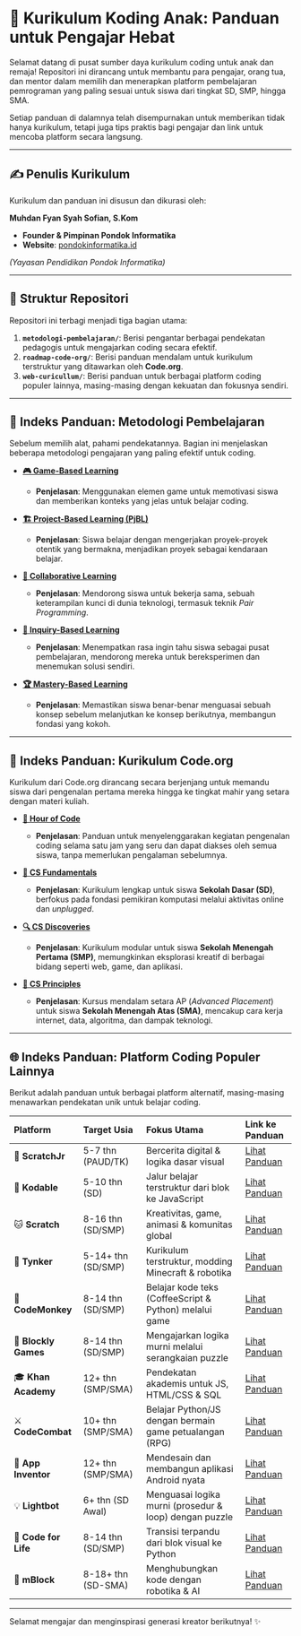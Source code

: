 # 🚀 Kurikulum Koding Anak: Panduan untuk Pengajar Hebat

Selamat datang di pusat sumber daya kurikulum coding untuk anak dan remaja! Repositori ini dirancang untuk membantu para pengajar, orang tua, dan mentor dalam memilih dan menerapkan platform pembelajaran pemrograman yang paling sesuai untuk siswa dari tingkat SD, SMP, hingga SMA.

Setiap panduan di dalamnya telah disempurnakan untuk memberikan tidak hanya kurikulum, tetapi juga tips praktis bagi pengajar dan link untuk mencoba platform secara langsung.

---

## ✍️ Penulis Kurikulum

Kurikulum dan panduan ini disusun dan dikurasi oleh:

**Muhdan Fyan Syah Sofian, S.Kom**

- **Founder & Pimpinan Pondok Informatika**
- **Website**: [pondokinformatika.id](https://pondokinformatika.id)

*(Yayasan Pendidikan Pondok Informatika)*

---

## 📂 Struktur Repositori

Repositori ini terbagi menjadi tiga bagian utama:

1.  **`metodologi-pembelajaran/`**: Berisi pengantar berbagai pendekatan pedagogis untuk mengajarkan coding secara efektif.
2.  **`roadmap-code-org/`**: Berisi panduan mendalam untuk kurikulum terstruktur yang ditawarkan oleh **Code.org**.
3.  **`web-curicullum/`**: Berisi panduan untuk berbagai platform coding populer lainnya, masing-masing dengan kekuatan dan fokusnya sendiri.

---

## 🧠 Indeks Panduan: Metodologi Pembelajaran

Sebelum memilih alat, pahami pendekatannya. Bagian ini menjelaskan beberapa metodologi pengajaran yang paling efektif untuk coding.

- **[🎮 Game-Based Learning](./metodologi-pembelajaran/game-based-learning.md)**
  - **Penjelasan**: Menggunakan elemen game untuk memotivasi siswa dan memberikan konteks yang jelas untuk belajar coding.

- **[🏗️ Project-Based Learning (PjBL)](./metodologi-pembelajaran/project-based-learning.md)**
  - **Penjelasan**: Siswa belajar dengan mengerjakan proyek-proyek otentik yang bermakna, menjadikan proyek sebagai kendaraan belajar.

- **[🤝 Collaborative Learning](./metodologi-pembelajaran/collaborative-learning.md)**
  - **Penjelasan**: Mendorong siswa untuk bekerja sama, sebuah keterampilan kunci di dunia teknologi, termasuk teknik *Pair Programming*.

- **[🤔 Inquiry-Based Learning](./metodologi-pembelajaran/inquiry-based-learning.md)**
  - **Penjelasan**: Menempatkan rasa ingin tahu siswa sebagai pusat pembelajaran, mendorong mereka untuk bereksperimen dan menemukan solusi sendiri.

- **[🏆 Mastery-Based Learning](./metodologi-pembelajaran/mastery-based-learning.md)**
  - **Penjelasan**: Memastikan siswa benar-benar menguasai sebuah konsep sebelum melanjutkan ke konsep berikutnya, membangun fondasi yang kokoh.

---

## 📘 Indeks Panduan: Kurikulum Code.org

Kurikulum dari Code.org dirancang secara berjenjang untuk memandu siswa dari pengenalan pertama mereka hingga ke tingkat mahir yang setara dengan materi kuliah.

- **[🚀 Hour of Code](./roadmap-code-org/1_hour_of_code.md)**
  - **Penjelasan**: Panduan untuk menyelenggarakan kegiatan pengenalan coding selama satu jam yang seru dan dapat diakses oleh semua siswa, tanpa memerlukan pengalaman sebelumnya.

- **[🧩 CS Fundamentals](./roadmap-code-org/2_cs_fundamentals.md)**
  - **Penjelasan**: Kurikulum lengkap untuk siswa **Sekolah Dasar (SD)**, berfokus pada fondasi pemikiran komputasi melalui aktivitas online dan *unplugged*.

- **[🔍 CS Discoveries](./roadmap-code-org/3_cs_discoveries.md)**
  - **Penjelasan**: Kurikulum modular untuk siswa **Sekolah Menengah Pertama (SMP)**, memungkinkan eksplorasi kreatif di berbagai bidang seperti web, game, dan aplikasi.

- **[🧠 CS Principles](./roadmap-code-org/4_cs_principles.md)**
  - **Penjelasan**: Kursus mendalam setara AP (*Advanced Placement*) untuk siswa **Sekolah Menengah Atas (SMA)**, mencakup cara kerja internet, data, algoritma, dan dampak teknologi.

---

## 🌐 Indeks Panduan: Platform Coding Populer Lainnya

Berikut adalah panduan untuk berbagai platform alternatif, masing-masing menawarkan pendekatan unik untuk belajar coding.

| Platform | Target Usia | Fokus Utama | Link ke Panduan |
| :--- | :--- | :--- | :--- |
| 👶 **ScratchJr** | 5-7 thn (PAUD/TK) | Bercerita digital & logika dasar visual | [Lihat Panduan](./web-curicullum/scratch_jr/index.md) |
| 🐾 **Kodable** | 5-10 thn (SD) | Jalur belajar terstruktur dari blok ke JavaScript | [Lihat Panduan](./web-curicullum/kodable/index.md) |
| 🐱 **Scratch** | 8-16 thn (SD/SMP) | Kreativitas, game, animasi & komunitas global | [Lihat Panduan](./web-curicullum/scratch/index.md) |
| 🚀 **Tynker** | 5-14+ thn (SD/SMP) | Kurikulum terstruktur, modding Minecraft & robotika | [Lihat Panduan](./web-curicullum/tynker/index.md) |
| 🐒 **CodeMonkey** | 8-14 thn (SD/SMP) | Belajar kode teks (CoffeeScript & Python) melalui game | [Lihat Panduan](./web-curicullum/code_monkey/index.md) |
| 🧩 **Blockly Games** | 8-14 thn (SD/SMP) | Mengajarkan logika murni melalui serangkaian puzzle | [Lihat Panduan](./web-curicullum/blockly/index.md) |
| 🎓 **Khan Academy** | 12+ thn (SMP/SMA) | Pendekatan akademis untuk JS, HTML/CSS & SQL | [Lihat Panduan](./web-curicullum/khan_academy/index.md) |
| ⚔️ **CodeCombat** | 10+ thn (SMP/SMA) | Belajar Python/JS dengan bermain game petualangan (RPG) | [Lihat Panduan](./web-curicullum/code_combat/index.md) |
| 📱 **App Inventor** | 12+ thn (SMP/SMA) | Mendesain dan membangun aplikasi Android nyata | [Lihat Panduan](./web-curicullum/app_inventor/index.md) |
| 💡 **Lightbot** | 6+ thn (SD Awal) | Menguasai logika murni (prosedur & loop) dengan puzzle | [Lihat Panduan](./web-curicullum/lightbot/index.md) |
| 🚚 **Code for Life** | 8-14 thn (SD/SMP) | Transisi terpandu dari blok visual ke Python | [Lihat Panduan](./web-curicullum/code_for_life/index.md) |
| 🤖 **mBlock** | 8-18+ thn (SD-SMA) | Menghubungkan kode dengan robotika & AI | [Lihat Panduan](./web-curicullum/mblock/index.md) |

---

Selamat mengajar dan menginspirasi generasi kreator berikutnya! ✨
